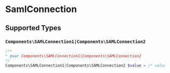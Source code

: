 # SamlConnection


## Supported Types

### `Components\SAMLConnection1|Components\SAMLConnection2`

```php
/**
* @var Components\SAMLConnection1|Components\SAMLConnection2
*/
Components\SAMLConnection1|Components\SAMLConnection2 $value = /* values here */
```

